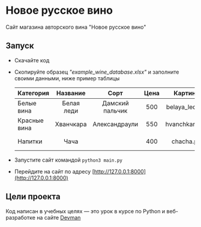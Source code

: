 # Новое русское вино

Сайт магазина авторского вина "Новое русское вино"

## Запуск

- Скачайте код
- Скопируйте образец *"example_wine_database.xlsx"* и заполните своими данными, ниже пример таблицы

  |   Категория   |     Название  |     Сорт       |   Цена      |    Картинка    |         Акция        |
  | ------------- |:-------------:|:--------------:|:-----------:|:--------------:|:--------------------:|
  | Белые вина    | Белая леди    | Дамский пальчик|    500      | belaya_ledi.png|                      |
  | Красные вина  | Хванчкара     | Александраули  |    550      | hvanchkara.png |                      |
  | Напитки       | Чача          |                |    400      | chacha.png     | Выгодное предложение!|

- Запустите сайт командой `python3 main.py`
- Перейдите на сайт по адресу [http://127.0.0.1:8000](http://127.0.0.1:8000)

## Цели проекта

Код написан в учебных целях — это урок в курсе по Python и веб-разработке на сайте [Devman](https://dvmn.org)
